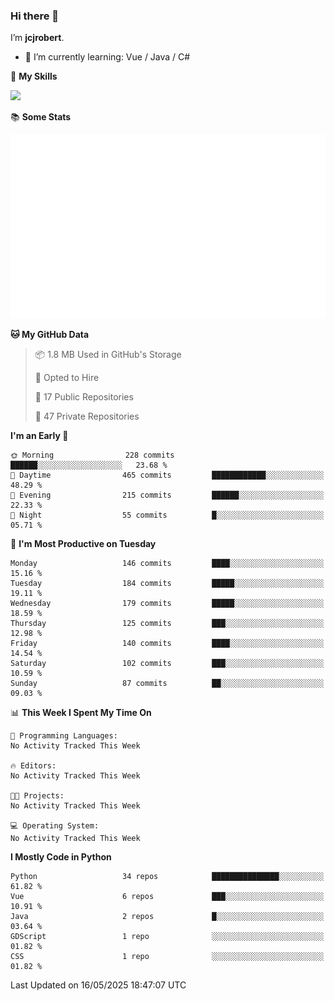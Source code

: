 ### Hi there 👋

I’m **jcjrobert**.

- 🌱 I’m currently learning: Vue / Java / C#

🌟 **My Skills**

![](https://img.shields.io/badge/-Python-3e74a2?style=flat-square&logo=Python&logoColor=fff)

📚 **Some Stats**

![](https://github.com/jcjrobert/github-stats/blob/master/generated/overview.svg)

<!--START_SECTION:waka-->
**🐱 My GitHub Data** 

> 📦 1.8 MB Used in GitHub's Storage 
 > 
> 💼 Opted to Hire
 > 
> 📜 17 Public Repositories 
 > 
> 🔑 47 Private Repositories 
 > 
**I'm an Early 🐤** 

```text
🌞 Morning                228 commits         ██████░░░░░░░░░░░░░░░░░░░   23.68 % 
🌆 Daytime                465 commits         ████████████░░░░░░░░░░░░░   48.29 % 
🌃 Evening                215 commits         ██████░░░░░░░░░░░░░░░░░░░   22.33 % 
🌙 Night                  55 commits          █░░░░░░░░░░░░░░░░░░░░░░░░   05.71 % 
```
📅 **I'm Most Productive on Tuesday** 

```text
Monday                   146 commits         ████░░░░░░░░░░░░░░░░░░░░░   15.16 % 
Tuesday                  184 commits         █████░░░░░░░░░░░░░░░░░░░░   19.11 % 
Wednesday                179 commits         █████░░░░░░░░░░░░░░░░░░░░   18.59 % 
Thursday                 125 commits         ███░░░░░░░░░░░░░░░░░░░░░░   12.98 % 
Friday                   140 commits         ████░░░░░░░░░░░░░░░░░░░░░   14.54 % 
Saturday                 102 commits         ███░░░░░░░░░░░░░░░░░░░░░░   10.59 % 
Sunday                   87 commits          ██░░░░░░░░░░░░░░░░░░░░░░░   09.03 % 
```


📊 **This Week I Spent My Time On** 

```text
💬 Programming Languages: 
No Activity Tracked This Week

🔥 Editors: 
No Activity Tracked This Week

🐱‍💻 Projects: 
No Activity Tracked This Week

💻 Operating System: 
No Activity Tracked This Week
```

**I Mostly Code in Python** 

```text
Python                   34 repos            ███████████████░░░░░░░░░░   61.82 % 
Vue                      6 repos             ███░░░░░░░░░░░░░░░░░░░░░░   10.91 % 
Java                     2 repos             █░░░░░░░░░░░░░░░░░░░░░░░░   03.64 % 
GDScript                 1 repo              ░░░░░░░░░░░░░░░░░░░░░░░░░   01.82 % 
CSS                      1 repo              ░░░░░░░░░░░░░░░░░░░░░░░░░   01.82 % 
```




 Last Updated on 16/05/2025 18:47:07 UTC
<!--END_SECTION:waka-->
